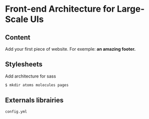 # Front-end Architecture for Large-Scale UIs

## Content

Add your first piece of website. For exemple: **an amazing footer.**



## Stylesheets


Add architecture for sass

~~~bash
$ mkdir atoms molecules pages
~~~

## Externals librairies

`config.yml`


